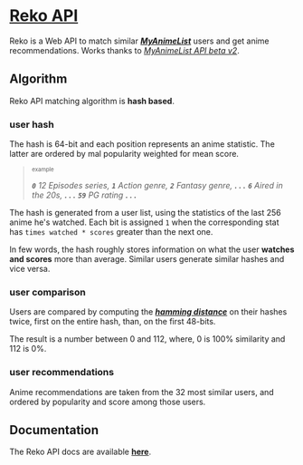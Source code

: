 # [Reko API](https://reko.moe/)

Reko is a Web API to match similar [***MyAnimeList***](https://myanimelist.net) users and get anime recommendations. Works thanks to [*MyAnimeList API *beta v2**](https://myanimelist.net/apiconfig/references/api/v2).

## Algorithm

Reko API matching algorithm is **hash based**.

### user hash

The hash is 64-bit and each position represents an anime statistic. The latter are ordered by mal popularity weighted for mean score.

<blockquote><small><sup>example</sup></small>

***`0`** 12 Episodes series, **`1`** Action genre, **`2`** Fantasy genre,  **. . .** **`6`** Aired in the 20s, **. . .** **`59`** PG rating **. . .***
</blockquote>

The hash is generated from a user list, using the statistics of the last 256 anime he's watched. Each bit is assigned `1` when the corresponding stat has `times watched * scores` greater than the next one.

In few words, the hash roughly stores information on what the user **watches and scores** more than average. Similar users generate similar hashes and vice versa.

### user comparison

Users are compared by computing the [***hamming distance***](https://en.wikipedia.org/wiki/Hamming_distance) on their hashes twice, first on the entire hash, than, on the first 48-bits.

The result is a number between 0 and 112, where, 0 is 100% similarity and 112 is 0%.

### user recommendations

Anime recommendations are taken from the 32 most similar users, and ordered by popularity and score among those users.

## Documentation

The Reko API docs are available [**here**](https://reko.moe/docs).
